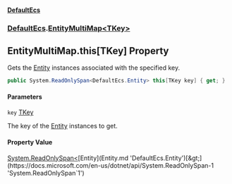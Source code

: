 #### [DefaultEcs](DefaultEcs.md 'DefaultEcs')
### [DefaultEcs](DefaultEcs.md#DefaultEcs 'DefaultEcs').[EntityMultiMap&lt;TKey&gt;](EntityMultiMap_TKey_.md 'DefaultEcs.EntityMultiMap<TKey>')

## EntityMultiMap<TKey>.this[TKey] Property

Gets the [Entity](Entity.md 'DefaultEcs.Entity') instances associated with the specified key.

```csharp
public System.ReadOnlySpan<DefaultEcs.Entity> this[TKey key] { get; }
```
#### Parameters

<a name='DefaultEcs.EntityMultiMap_TKey_.this[TKey].key'></a>

`key` [TKey](EntityMultiMap_TKey_.md#DefaultEcs.EntityMultiMap_TKey_.TKey 'DefaultEcs.EntityMultiMap<TKey>.TKey')

The key of the [Entity](Entity.md 'DefaultEcs.Entity') instances to get.

#### Property Value
[System.ReadOnlySpan&lt;](https://docs.microsoft.com/en-us/dotnet/api/System.ReadOnlySpan-1 'System.ReadOnlySpan`1')[Entity](Entity.md 'DefaultEcs.Entity')[&gt;](https://docs.microsoft.com/en-us/dotnet/api/System.ReadOnlySpan-1 'System.ReadOnlySpan`1')